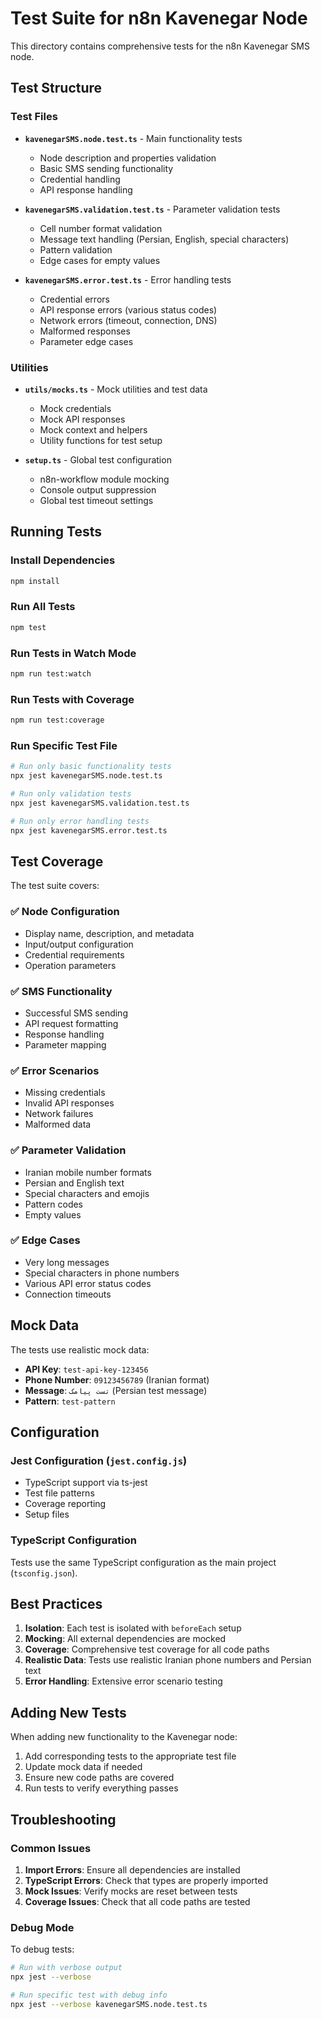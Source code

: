 # Test Suite for n8n Kavenegar Node

This directory contains comprehensive tests for the n8n Kavenegar SMS node.

## Test Structure

### Test Files

- **`kavenegarSMS.node.test.ts`** - Main functionality tests
  - Node description and properties validation
  - Basic SMS sending functionality
  - Credential handling
  - API response handling

- **`kavenegarSMS.validation.test.ts`** - Parameter validation tests
  - Cell number format validation
  - Message text handling (Persian, English, special characters)
  - Pattern validation
  - Edge cases for empty values

- **`kavenegarSMS.error.test.ts`** - Error handling tests
  - Credential errors
  - API response errors (various status codes)
  - Network errors (timeout, connection, DNS)
  - Malformed responses
  - Parameter edge cases

### Utilities

- **`utils/mocks.ts`** - Mock utilities and test data
  - Mock credentials
  - Mock API responses
  - Mock context and helpers
  - Utility functions for test setup

- **`setup.ts`** - Global test configuration
  - n8n-workflow module mocking
  - Console output suppression
  - Global test timeout settings

## Running Tests

### Install Dependencies

```bash
npm install
```

### Run All Tests

```bash
npm test
```

### Run Tests in Watch Mode

```bash
npm run test:watch
```

### Run Tests with Coverage

```bash
npm run test:coverage
```

### Run Specific Test File

```bash
# Run only basic functionality tests
npx jest kavenegarSMS.node.test.ts

# Run only validation tests
npx jest kavenegarSMS.validation.test.ts

# Run only error handling tests
npx jest kavenegarSMS.error.test.ts
```

## Test Coverage

The test suite covers:

### ✅ Node Configuration
- Display name, description, and metadata
- Input/output configuration
- Credential requirements
- Operation parameters

### ✅ SMS Functionality
- Successful SMS sending
- API request formatting
- Response handling
- Parameter mapping

### ✅ Error Scenarios
- Missing credentials
- Invalid API responses
- Network failures
- Malformed data

### ✅ Parameter Validation
- Iranian mobile number formats
- Persian and English text
- Special characters and emojis
- Pattern codes
- Empty values

### ✅ Edge Cases
- Very long messages
- Special characters in phone numbers
- Various API error status codes
- Connection timeouts

## Mock Data

The tests use realistic mock data:

- **API Key**: `test-api-key-123456`
- **Phone Number**: `09123456789` (Iranian format)
- **Message**: `تست پیامک` (Persian test message)
- **Pattern**: `test-pattern`

## Configuration

### Jest Configuration (`jest.config.js`)
- TypeScript support via ts-jest
- Test file patterns
- Coverage reporting
- Setup files

### TypeScript Configuration
Tests use the same TypeScript configuration as the main project (`tsconfig.json`).

## Best Practices

1. **Isolation**: Each test is isolated with `beforeEach` setup
2. **Mocking**: All external dependencies are mocked
3. **Coverage**: Comprehensive test coverage for all code paths
4. **Realistic Data**: Tests use realistic Iranian phone numbers and Persian text
5. **Error Handling**: Extensive error scenario testing

## Adding New Tests

When adding new functionality to the Kavenegar node:

1. Add corresponding tests to the appropriate test file
2. Update mock data if needed
3. Ensure new code paths are covered
4. Run tests to verify everything passes

## Troubleshooting

### Common Issues

1. **Import Errors**: Ensure all dependencies are installed
2. **TypeScript Errors**: Check that types are properly imported
3. **Mock Issues**: Verify mocks are reset between tests
4. **Coverage Issues**: Check that all code paths are tested

### Debug Mode

To debug tests:

```bash
# Run with verbose output
npx jest --verbose

# Run specific test with debug info
npx jest --verbose kavenegarSMS.node.test.ts
```